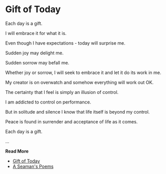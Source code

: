 # Gift of Today


Each day is a gift.

I will embrace it for what it is.

Even though I have expectations - today will surprise me.

Sudden joy may delight me.

Sudden sorrow may befall me.

Whether joy or sorrow, I will seek to embrace it and let it do its work in me.

My creator is on overwatch and somehow everything will work out OK.

The certainty that I feel is simply an illusion of control.

I am addicted to control on performance.

But in solitude and silence I know that life itself is beyond my control.

Peace is found in surrender and acceptance of life as it comes.

Each day is a gift.


...

**Read More**

* [Gift of Today](https://seamansguide.com/book/poem/GiftOfToday.md)
* [A Seaman's Poems](https://seamansguide.com/book/poem)

